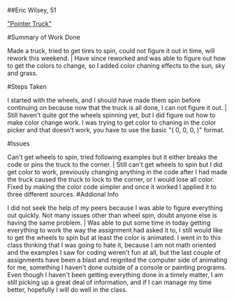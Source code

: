 ##Eric Wilsey, 51

["Pointer Truck"](https://ewilsey.github.io/120-work/hw-5/)

#Summary of Work Done

Made a truck, tried to get tires to spin, could not figure it out in time, will rework this weekend. | Have since reworked and was able to figure out how to get the colors to change, so I added color chaning effects to the sun, sky and grass.

#Steps Taken

I started with the wheels, and I should have made them spin before continuing on because now that the truck is all done, I can not figure it out. | Still haven't quite got the wheels spinning yet, but I did figure out how to make color change work. I was trying to get color to chaning in the color picker and that doesn't work, you have to use the basic "( 0, 0, 0, )" format.

#Issues

Can't get wheels to spin, tried following examples but it either breaks the code or pins the truck to the corner.
| Still can't get wheels to spin but I did get color to work, previously changing anything in the code after I had made the truck caused the truck to lock to the corner, or I would lose all color. Fixed by making the color code simpler and once it worked I applied it to three different sources.
#Addional Info

I did not seek the help of my peers because I was able to figure everything out quickly. Not many issues other than wheel spin, doubt anyone else is having the same problem. | Was able to put some time in today getting everything to work the way the assignment had asked it to, I still would like to get the wheels to spin but at least the color is animated. I went in to this class thinking that I was going to hate it, because I am not math oriented and the examples I saw for coding weren't fun at all, but the last couple of assignments have been a blast and reignited the computer side of animating for me, something I haven't done outside of a console or painting programs. Even though I haven't been getting everything done in a timely matter, I am still picking up a great deal of information, and if I can manage my time better, hopefully I will do well in the class. 
